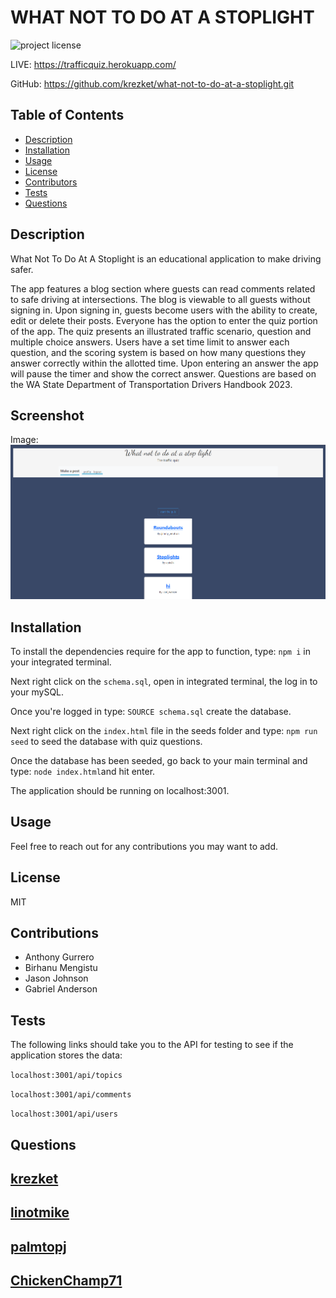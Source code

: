 # WHAT NOT TO DO AT A STOPLIGHT

![project license](https://img.shields.io/badge/license-MIT-blue.svg)


LIVE: https://trafficquiz.herokuapp.com/

GitHub: https://github.com/krezket/what-not-to-do-at-a-stoplight.git

## Table of Contents
* [Description](#description)
* [Installation](#installation)
* [Usage](#usage)
* [License](#license)
* [Contributors](#contributors)
* [Tests](#tests)
* [Questions](#questions)

## Description
What Not To Do At A Stoplight is an educational application to make driving safer.

The app features a blog section where guests can read comments related to safe driving at intersections. The blog is viewable to all guests without signing in.  Upon signing in, guests become users with the ability to create, edit or delete their posts.  Everyone has  the option to enter the quiz portion of the app. The quiz presents an illustrated traffic scenario, question and multiple choice answers.  Users have a set time limit to answer each question, and the scoring system is based on how many questions they answer correctly within the allotted time.  Upon entering an answer the app will pause the timer and show the correct answer.  Questions are based on the WA State Department of Transportation Drivers Handbook 2023.
    
## Screenshot
Image: ![screenshot](./public/images/wntdaas.png)
    
## Installation
To install the dependencies require for the app to function, type: `npm i` in your integrated terminal.

Next right click on the `schema.sql`, open in integrated terminal, the log in to your mySQL.

Once you're logged in type: `SOURCE schema.sql` create the database.

Next right click on the `index.html` file in the seeds folder and type: `npm run seed` to seed the database with quiz questions.

Once the database has been seeded, go back to your main terminal and type: `node index.html`and hit enter.

The application should be running on localhost:3001.

## Usage
Feel free to reach out for any contributions you may want to add. 

## License
MIT

## Contributions
- Anthony Gurrero 
- Birhanu Mengistu 
- Jason Johnson 
- Gabriel Anderson 

## Tests
The following links should take you to the API for testing to see if the application stores the data:

`localhost:3001/api/topics`

`localhost:3001/api/comments`

`localhost:3001/api/users`

## Questions
## [krezket](https://github.com/krezket) 
## [linotmike](https://github.com/linotmike)
## [palmtopj](https://github.com/palmtopj)
## [ChickenChamp71](https://github.com/ChickenChamp71)